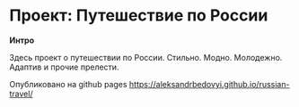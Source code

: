# Проект: Путешествие по России

**Интро**

Здесь  проект о путешествии по России.
Стильно. Модно. Молодежно. 
Адаптив и прочие прелести. 


 Опубликовано на github pages
 https://aleksandrbedovyi.github.io/russian-travel/